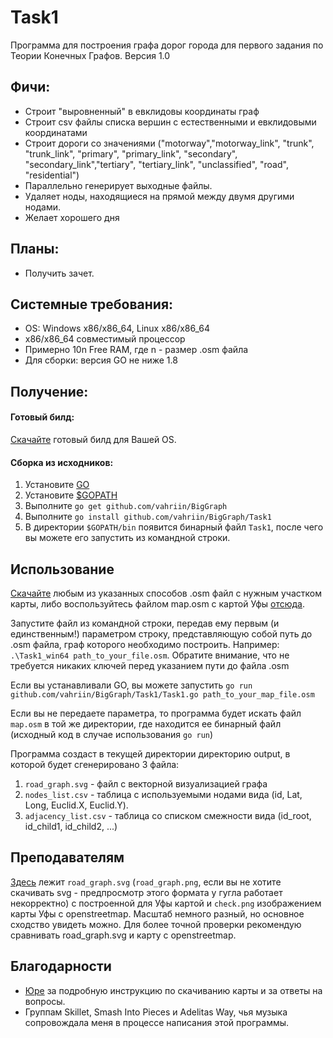# Task1

Программа для построения графа дорог города для первого задания по Теории Конечных Графов. Версия 1.0

## Фичи:

* Строит "выровненный" в евклидовы координаты граф
* Строит csv файлы списка вершин с естественными и евклидовыми координатами 
* Строит дороги со значениями ("motorway","motorway_link", "trunk", "trunk_link",	"primary", "primary_link", "secondary", "secondary_link","tertiary", "tertiary_link", "unclassified", "road", "residential")
* Параллельно генерирует выходные файлы.
* Удаляет ноды, находящиеся на прямой между двумя другими нодами.
* Желает хорошего дня

## Планы:

* Получить зачет.

## Системные требования:

* OS: Windows x86/x86_64, Linux x86/x86_64
* x86/x86_64 совместимый процессор
* Примерно 10n Free RAM, где n - размер .osm файла
* Для сборки: версия GO не ниже 1.8

## Получение: 

#### Готовый билд: 

[Скачайте](https://drive.google.com/drive/folders/1ciht0fpaZqSw5CZU6d4OGZOmX4sX21Y0?usp=sharing) готовый билд для Вашей OS. 

#### Сборка из исходников:

1. Установите [GO](https://golang.org/dl/)
1. Установите [$GOPATH](https://github.com/golang/go/wiki/SettingGOPATH)
1. Выполните ```go get github.com/vahriin/BigGraph```
1. Выполните ```go install github.com/vahriin/BigGraph/Task1```
1. В директории ```$GOPATH/bin``` появится бинарный файл ```Task1```, после чего вы можете его запустить из командной строки.

## Использование

[Скачайте](https://github.com/bruce-willis/City-Roads/blob/develop/docs/download.md) любым из указанных способов .osm файл с нужным участком карты, либо воспользуйтесь файлом map.osm с картой Уфы [отсюда](https://drive.google.com/drive/folders/1fmF_7uZ7E0nQZxs45UZ-zRysjp8GgUFY?usp=sharing).

Запустите файл из командной строки, передав ему первым (и единственным!) параметром строку, представляющую собой путь до .osm файла, граф которого необходимо построить. Например: ```.\Task1_win64 path_to_your_file.osm```. Обратите внимание, что не требуется никаких ключей перед указанием пути до файла .osm

Если вы устанавливали GO, вы можете запустить ```go run github.com/vahriin/BigGraph/Task1/Task1.go path_to_your_map_file.osm```

Если вы не передаете параметра, то программа будет искать файл ```map.osm``` в той же директории, где находится ее бинарный файл (исходный код в случае использования ```go run```)

Программа создаст в текущей директории директорию output, в которой будет сгенерировано 3 файла: 
1. ```road_graph.svg``` - файл с векторной визуализацией графа
1. ```nodes_list.csv``` - таблица с используемыми нодами вида (id, Lat, Long, Euclid.X, Euclid.Y).
1. ```adjacency_list.csv``` - таблица со списком смежности вида (id_root, id_child1, id_child2, ...)

## Преподавателям

[Здесь](https://drive.google.com/drive/folders/19SKaLppJJQON9KRjZtq7Lg-kAgfjzk2H?usp=sharing) лежит ```road_graph.svg``` (```road_graph.png```, если вы не хотите скачивать svg - предпросмотр этого формата у гугла работает некорректно) с построенной для Уфы картой и ```check.png``` изображением карты Уфы с openstreetmap. Масштаб немного разный, но основное сходство увидеть можно. Для более точной проверки рекомендую сравнивать road_graph.svg и карту с openstreetmap.

## Благодарности

* [Юре](https://github.com/bruce-willis) за подробную инструкцию по скачиванию карты и за ответы на вопросы.
* Группам Skillet, Smash Into Pieces и Adelitas Way, чья музыка сопровождала меня в процессе написания этой программы.
